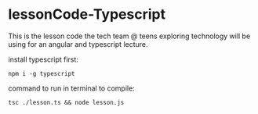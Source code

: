 # lessonCode-Typescript
This is the lesson code the tech team @ teens exploring technology will be using for an angular and typescript lecture. 

install typescript first: 

`npm i -g typescript`

command to run in terminal to compile: 

`tsc ./lesson.ts && node lesson.js`
